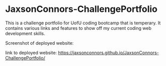 # JaxsonConnors-ChallengePortfolio
This is a challenge portfolio for UofU coding bootcamp that is temperary.
It contains various links and features to show off my current coding web development skills.

Screenshot of deployed website: 

link to deployed website: https://jaxsonconnors.github.io/JaxsonConnors-ChallengePortfolio/